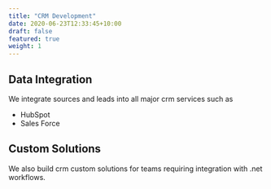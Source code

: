 ```yaml
---
title: "CRM Development"
date: 2020-06-23T12:33:45+10:00
draft: false
featured: true
weight: 1
---
```


## Data Integration

We integrate sources and leads into all major crm services such as 

* HubSpot
* Sales Force

## Custom Solutions

We also build crm custom solutions for teams requiring integration with .net workflows.  

